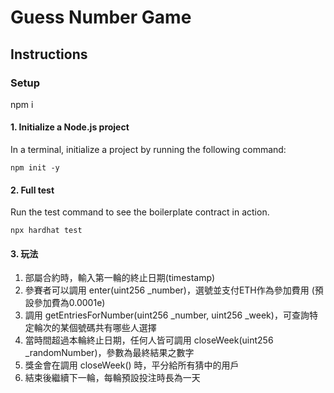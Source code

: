 # Guess Number Game

## Instructions

### Setup

npm i

#### 1. Initialize a Node.js project

In a terminal, initialize a project by running the following command:

```
npm init -y
```

#### 2. Full test

Run the test command to see the boilerplate contract in action.

```
npx hardhat test
```

#### 3. 玩法

1. 部屬合約時，輸入第一輪的終止日期(timestamp)
2. 參賽者可以調用 enter(uint256 _number)，選號並支付ETH作為參加費用 (預設參加費為0.0001e)
3. 調用 getEntriesForNumber(uint256 _number, uint256 _week)，可查詢特定輪次的某個號碼共有哪些人選擇
3. 當時間超過本輪終止日期，任何人皆可調用 closeWeek(uint256 _randomNumber)，參數為最終結果之數字
4. 獎金會在調用 closeWeek() 時，平分給所有猜中的用戶
5. 結束後繼續下一輪，每輪預設投注時長為一天
